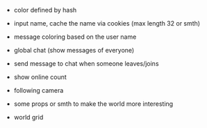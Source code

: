 * color defined by hash
* input name, cache the name via cookies (max length 32 or smth)
* message coloring based on the user name
* global chat (show messages of everyone)
* send message to chat when someone leaves/joins
* show online count
* following camera
* some props or smth to make the world more interesting

* world grid
